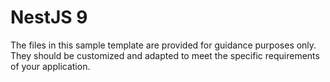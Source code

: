 # NestJS 9
The files in this sample template are provided for guidance purposes only. They should be customized and adapted to meet the specific requirements of your application.

